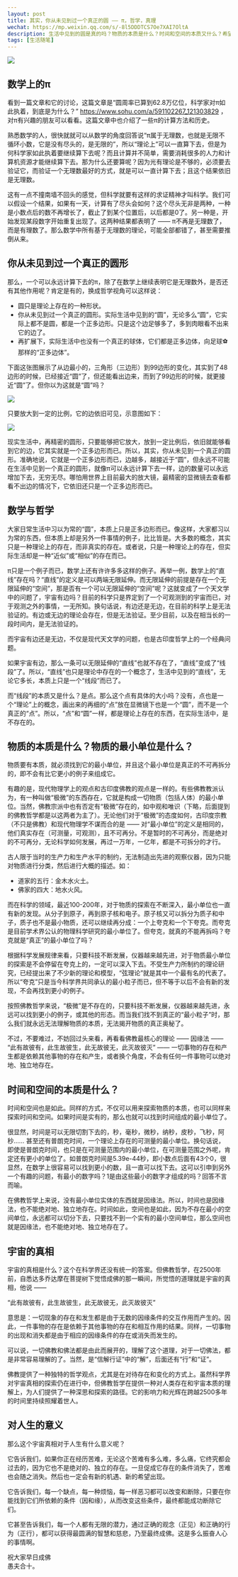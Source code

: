 ```yaml
---
layout: post
title: 其实，你从未见到过一个真正的圆 —— π，哲学，真理
wechat: https://mp.weixin.qq.com/s/-8l5DDDTCS7Oe7XAI7OltA
description: 生活中见到的圆是真的吗？物质的本质是什么？时间和空间的本质又什么？希望从π、数学、物理、天文和哲学的角度，一窥宇宙的真理。如果你周围有人很相信科学，对科学很笃定。那么这篇或许值得推荐他们。
tags: [生活随笔]
---
```


![](../images/2023-06-15-21-32-29.png)

## 数学上的π

看到一篇文章和它的讨论，这篇文章是“圆周率已算到62.8万亿位，科学家对π如此执着，到底是为什么？” https://www.sohu.com/a/591102267_121303829 ，对π有兴趣的朋友可以看看。这篇文章中也介绍了一些π的计算方法和历史。

熟悉数学的人，很快就就可以从数学的角度回答说“π属于无理数，也就是无限不循环小数，它是没有尽头的，是无限的”，所以“理论上”可以一直算下去，但是为何科学家如此执着要继续算下去呢？而且计算并不简单，需要消耗很多的人力和计算机资源才能继续算下去。那为什么还要算呢？因为光有理论是不够的，必须要去验证它，而验证一个无理数最好的方式，就是可以一直计算下去；且这个结果依旧是无理数。

这有一点不撞南墙不回头的感觉，但科学就要有这样的求证精神才叫科学。我们可以假设一个结果，如果有一天，计算有了尽头会如何？这个尽头无非是两种，一种是小数点后的数不再增长了，截止了到某个位置后，以后都是0了。另一种是，开始发现某段数字开始重复出现了。这两种结果都表明了 —— π不再是无理数了，而是有理数了。那么数学中所有基于无理数的理论，可能全部都错了，甚至需要推倒从来。

## 你从未见到过一个真正的圆形

那么，一个可以永远计算下去的π，除了在数学上继续表明它是无理数外，是否还有其他作用呢？肯定是有的，换成哲学视角可以这样说：

* 圆只是理论上存在的一种形状。
* 你从未见到过一个真正的圆形。实际生活中见到的“圆”，无论多么“圆”，它实际上都不是圆，都是一个正多边形。只是这个边足够多了，多到肉眼看不出来它的边了。
* 再扩展下，实际生活中也没有一个真正的球体，它们都是正多边体，向足球⚽️那样的“正多边体”。

下面这张图展示了从边最小的，三角形（三边形）到99边形的变化，其实到了48边形的时候，已经接近“圆”了，但还能看出边来，而到了99边形的时候，就更接近“圆”了。但你以为这就是“圆”吗？

![](../images/2023-06-14-12-02-17.png)

只要放大到一定的比例，它的边依旧可见，示意图如下：

![](../images/2023-06-14-12-06-11.png)

现实生活中，再精密的圆形，只要能够把它放大，放到一定比例后，依旧就能够看到它的边，它其实就是一个正多边形而已。所以，其实，你从未见到一个真正的圆形。准确地说，它就是一个正多边形而已，边越多，越接近于“圆”，但永远不可能在生活中见到一个真正的圆形，就像π可以永远计算下去一样，边的数量可以永远增加下去，无穷无尽。哪怕用世界上目前最大的放大镜，最精密的显微镜去查看都看不出边的情况下，它依旧还只是一个正多边形而已。

## 数学与哲学

大家日常生活中习以为常的“圆”，本质上只是正多边形而已。像这样，大家都习以为常的东西，但本质上却是另外一件事情的例子，比比皆是。大多数的概念，其实只是一种理论上的存在，而非真实的存在。或者说，只是一种理论上的存在，但实际生活却是一种“近似”或“相似”的存在而已。

π只是一个例子而已，数学上还有许许多多这样的例子。再举一例，数学上的“直线”存在吗？“直线”的定义是可以两端无限延伸。而无限延伸的前提是存在一个无限延伸的“空间”，那是否有一个可以无限延伸的“空间”呢？这就变成了一个天文学中的问题了，宇宙有边吗？目前的科学只是界定到了一个可观测到的宇宙而已，对于观测之外的事情，一无所知。换句话说，有边还是无边，在目前的科学上是无法验证的。有边或无边的理论会存在，但是无法验证。至少目前，以及在相当长的一段时间内，是无法验证的。

而宇宙有边还是无边，不仅是现代天文学的问题，也是古印度哲学上的一个经典问题。

如果宇宙有边，那么一条可以无限延伸的“直线”也就不存在了，“直线”变成了“线段”了。所以，“直线”也只是理论中存在的一个概念了，生活中见到的“直线”，无论它多长，本质上只是一个“线段”而已了。

而“线段”的本质又是什么？是点。那么这个点有具体的大小吗？没有，点也是一个“理论”上的概念，画出来的再细的“点”放在显微镜下也是一个“圆”，而不是一个真正的“点”。所以，“点”和“圆”一样，都是理论上存在的东西，在实际生活中，是不存在的。

## 物质的本质是什么？物质的最小单位是什么？

物质要有本质，就必须找到它的最小单位，并且这个最小单位是真正的不可再拆分的，即不会有比它更小的例子来组成它。

有趣的是，现代物理学上的观点和古印度佛教的观点是一样的。有些佛教教派认为，有一种叫做“极微”的东西存在，它就是构成一切物质（包括人体）的最小单位。当然，佛教宗派中也有否定有“极微”存在的，如中观和唯识（下略，后面提到的佛教哲学都是以这两者为主了）。无论他们对于“极微”的态度如何，古印度宗教（不只是佛教）和现代物理学不谋而合的是 —— 对“最小单位”的定义是相同的，他们真实存在（可测量，可观测），且不可再分。不是暂时的不可再分，而是绝对的不可再分，无论科学如何发展，再过一万年，一亿年，都是不可拆分的才行。

古人限于当时的生产力和生产水平的制约，无法制造出先进的观察仪器，因为只能对物质进行分类，然后进行大概的描述。如：

* 道家的五行：金木水火土。
* 佛家的四大：地水火风。

而在科学的领域，最近100-200年，对于物质的探索在不断深入，最小单位也一直有新的发现。从分子到原子，再到原子核和电子。原子核又可以拆分为质子和中子，质子也不是最小物质，还可以继续再分成：一个上夸克和一个下夸克。而夸克是目前学术界公认的物理科学研究的最小单位了。但夸克，就真的不能再拆吗？夸克就是“真正”的最小单位了吗？

根据科学发展规律来看，只要科技不断发展，仪器越来越先进，对于物质最小单位的探索是不会停留在夸克上的，一定可以深入下去。不受生产力所制约的理论研究，已经提出来了不少新的理论和模型，“弦理论”就是其中一个最有名的代表了。所以“夸克”只是当今科学界共同承认的最小粒子而已，但不等于以后不会有新的发现，不会再找到更小的例子。

按照佛教哲学来说，“极微”是不存在的，只要科技不断发展，仪器越来越先进，永远可以找到更小的例子，或其他的形态。而当我们找不到真正的“最小粒子”时，那么我们就永远无法理解物质的本质，无法揭开物质的真正奥秘了。

不过，不要难过，不妨回过头来看，再看看佛教最核心的理论 —— 因缘法 —— “此有故彼有，此生故彼生，此无故彼无，此灭故彼灭” —— 一切事物的存在和产生都是依赖其他事物的存在和产生，或者换个角度，不会有任何一件事物可以绝对地、独立地存在。

## 时间和空间的本质是什么？

时间和空间也是如此。同样的方式，不仅可以用来探索物质的本质，也可以同样来探索时间和空间。如果时间是实有的，那么也就可以找到时间组成的最小单位了。

很显然，时间是可以无限切割下去的，秒，毫秒，微秒，纳秒，皮秒，飞秒，阿秒…… 甚至还有普朗克时间，一个理论上存在的可测量的最小单位。换句话说，即使是普朗克时间，也只是在可测量范围内的最小单位，在可测量范围之外呢，肯定还有更小的单位了。如普朗克时间是5.39e-44秒，即小数点后面有43个0，很显然，在数学上很容易可以找到更小的数，且一直可以找下去。这可以引申到另外一个有趣的问题，有最小的数字吗？1是由这些最小的数字才组成的吗？回答不言而喻。

在佛教哲学上来说，没有最小单位实体的东西就是因缘法。所以，时间也是因缘法，也不能绝对地、独立地存在。时间如此，空间也是如此，因为不存在最小的空间单位，永远都可以切分下去，只要找不到一个实有的最小空间单位，那么空间也就是因缘法，也不能绝对地、独立地存在了。

## 宇宙的真相

宇宙的真相是什么？这个在科学界还没有统一的答案。但佛教哲学，在2500年前，自悉达多乔达摩在菩提树下觉悟成佛的那一瞬间，所觉悟的道理就是宇宙的真相，他说 —— 

“此有故彼有，此生故彼生，此无故彼无，此灭故彼灭”

意思是：一切现象的存在和发生都是由于无数的因缘条件的交互作用而产生的。因此，一件事物的存在是依赖于其他事物的存在和相互作用的结果。同样，一切事物的出现和消失都是由于相应的因缘条件的存在或消失而发生的。

可以说，一切佛教和佛法都是由此而展开的，理解了这个道理，对于一切佛法，都是非常容易理解的了。当然，是“信解行证”中的“解”，后面还有“行”和“证”。

佛教提供了一种独特的哲学观点，尤其是在对待存在和变化的方式上。虽然科学界对宇宙真相的探索仍在进行中，但佛教哲学在提供一种对人类存在和宇宙本质的理解上，为人们提供了一种深思和探索的路径。它的影响力和光辉在跨越2500多年的时间里持续照耀着世人。

## 对人生的意义

那么这个宇宙真相对于人生有什么意义呢？

它告诉我们，如果你正在经历苦难，无论这个苦难有多么难，多么痛，它终究都会过去的，因为它也不是绝对的、独立的存在。一旦促成它存在的条件消失了，苦难也会随之消失。然后也一定会有新的机遇、新的希望出现。

它告诉我们，每一个缺点，每一种烦恼，每一样恶习都可以改变和断除，只要在你能找到它们所依赖的条件（因和缘），从而改变这些条件，最终都能成功断除它们。

它甚至告诉我们，每一个人都有无限的潜力，通过正确的观念（正见）和正确的行为（正行），都可以获得最圆满的智慧和慈悲，乃至最终成佛。这是多么振奋人心的事情啊。

祝大家早日成佛<br>
愚夫合十。

